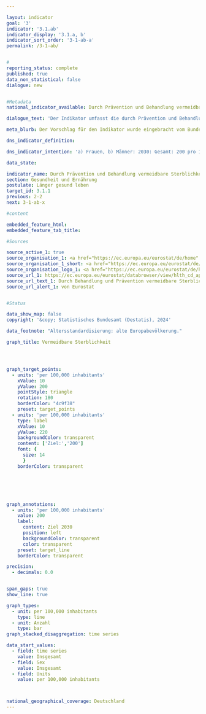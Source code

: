 ```yaml
---

layout: indicator        
goal: '3'        
indicator: '3.1.ab'        
indicator_display: '3.1.a, b'        
indicator_sort_order: '3-1-ab-a'        
permalink: /3-1-ab/        


#
reporting_status: complete        
published: true        
data_non_statistical: false  
dialogue: new      


#Metadata        
national_indicator_available: Durch Prävention und Behandlung vermeidbare Sterblichkeit    

dialogue_text: 'Der Indikator umfasst die durch Prävention und Behandlung vermeidbaren Todesfälle der weiblichen (3.1.a) und männlichen (3.1.b) unter 75-jährigen Bevölkerung, bezogen auf 100 000 Einwohnerinnen und Einwohner der standardisierten europäischen Bevölkerung unter 75 Jahren.<br><br>Der Indikator unterscheidet zwischen prävenierbarer und behandelbarer Sterblichkeit. Die Summe ergibt die vermeidbare Sterblichkeit. Die Auswahl der Todesursachen bezieht sich auf die <a href="https://ec.europa.eu/eurostat/cache/metadata/Annexes/hlth_cdeath_sims_an_5.pdf" target="_blank">OECD-Eurostat Liste</a>.'

meta_blurb: Der Vorschlag für den Indikator wurde eingebracht vom Bundesministerium für Gesundheit (BMG).

dns_indicator_definition:         

dns_indicator_intention: 'a) Frauen, b) Männer: 2030: Gesamt: 200 pro 100&nbsp;000 EW'     

data_state:       

indicator_name: Durch Prävention und Behandlung vermeidbare Sterblichkeit
section: Gesundheit und Ernährung        
postulate: Länger gesund leben        
target_id: 3.1.1        
previous: 2-2        
next: 3-1-ab-x       

#content              

embedded_feature_html:
embedded_feature_tab_title:       

#Sources        

source_active_1: true
source_organisation_1: <a href="https://ec.europa.eu/eurostat/de/home" target="_blank" onclick="return confirm_alert('von Eurostat', 'De')">Eurostat</a>
source_organisation_1_short: <a href="https://ec.europa.eu/eurostat/de/home" target="_blank" onclick="return confirm_alert('von Eurostat', 'De')">Eurostat</a>
source_organisation_logo_1: <a href="https://ec.europa.eu/eurostat/de/home" target="_blank" onclick="return confirm_alert('von Eurostat', 'De')"><img src="https://dns-indikatoren.de/public/OrgImgDe/eurostat.png" alt="Eurostat" title=" Klicken Sie hier um zur Homepage der Organisation Eurostat zu gelangen." style="height:60px; width:148px; border:transparent"/></a>
source_url_1: https://ec.europa.eu/eurostat/databrowser/view/hlth_cd_apr__custom_9875025/default/table
source_url_text_1: Durch Behandlung und Prävention vermeidbare Sterblichkeit von Einwohnern
source_url_alert_1: von Eurostat


#Status            

data_show_map: false        
copyright: '&copy; Statistisches Bundesamt (Destatis), 2024'        

data_footnote: "Altersstandardisierung: alte Europabevölkerung."        

graph_title: Vermeidbare Sterblichkeit        




graph_target_points:
  - units: 'per 100,000 inhabitants'
    xValue: 10
    yValue: 200
    pointStyle: triangle
    rotation: 180
    borderColor: "4c9f38"
    preset: target_points
  - units: 'per 100,000 inhabitants'
    type: label
    xValue: 10
    yValue: 220
    backgroundColor: transparent
    content: ['Ziel:','200']
    font: {
      size: 14
      }
    borderColor: transparent        






graph_annotations:
  - units: 'per 100,000 inhabitants'
    value: 200
    label:
      content: Ziel 2030
      position: left
      backgroundColor: transparent
      color: transparent
    preset: target_line
    borderColor: transparent               

precision:
  - decimals: 0.0


span_gaps: true        
show_line: true        

graph_types:
  - unit: per 100,000 inhabitants
    type: line
  - unit: Anzahl
    type: bar        
graph_stacked_disaggregation: time series

data_start_values:
  - field: time series
    value: Insgesamt
  - field: Sex
    value: Insgesamt          
  - field: Units
    value: per 100,000 inhabitants  



national_geographical_coverage: Deutschland                
---
```

